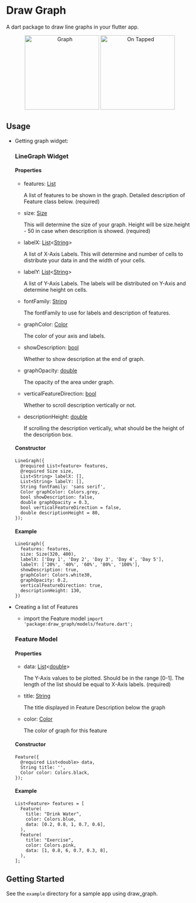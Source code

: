 # Draw Graph

A dart package to draw line graphs in your flutter app.

<p align="center">
  <img src="https://user-images.githubusercontent.com/50942732/117781784-9caa2b80-b25e-11eb-9ede-de11542bd017.jpg" width="200" title="Graph">
  <img src="https://user-images.githubusercontent.com/50942732/117782154-fa3e7800-b25e-11eb-96da-4f6d53f1a08f.jpg" width="200" title="On Tapped">
</p>

## Usage

* Getting graph widget:
  ### LineGraph Widget
  #### Properties
  * features: [List](https://api.flutter.dev/flutter/dart-core/List-class.html)<feature>
    
    A list of features to be shown in the graph. Detailed description of Feature class below.
    (required)
  * size: [Size](https://api.flutter.dev/flutter/dart-ui/Size-class.html)
    
    This will determine the size of your graph. Height will be size.height - 50 in case when description is showed.
    (required)
  * labelX: [List](https://api.flutter.dev/flutter/dart-core/List-class.html)<[String](https://api.flutter.dev/flutter/dart-core/String-class.html)>
  
    A list of X-Axis Labels. This will determine and number of cells to distribute your data in and the width of your cells.
  * labelY: [List](https://api.flutter.dev/flutter/dart-core/List-class.html)<[String](https://api.flutter.dev/flutter/dart-core/String-class.html)>
  
    A list of Y-Axis Labels. The labels will be distributed on Y-Axis and determine height on cells.
  * fontFamily: [String](https://api.flutter.dev/flutter/dart-core/String-class.html)
  
    The fontFamily to use for labels and description of features.
  * graphColor: [Color](https://api.flutter.dev/flutter/dart-ui/Color-class.html)
  
    The color of your axis and labels.
  * showDescription: [bool](https://api.flutter.dev/flutter/dart-core/bool-class.html)
    
    Whether to show description at the end of graph.
  * graphOpacity: [double](https://api.flutter.dev/flutter/dart-core/double-class.html)
    
    The opacity of the area under graph.
  * verticalFeatureDirection: [bool](https://api.flutter.dev/flutter/dart-core/bool-class.html)
    
    Whether to scroll description vertically or not.
  * descriptionHeight: [double](https://api.flutter.dev/flutter/dart-core/double-class.html)
    
    If scrolling the description vertically, what should be the height of the description box.
  
  #### Constructor
  ```
  LineGraph({
    @required List<feature> features, 
    @required Size size,
    List<String> labelX: [],
    List<String> labelY: [],
    String fontFamily: 'sans serif',
    Color graphColor: Colors.grey,
    bool showDescription: false,
    double graphOpacity = 0.3,
    bool verticalFeatureDirection = false,
    double descriptionHeight = 80,
  });
  ```

  #### Example
  ```
  LineGraph({
    features: features,
    size: Size(320, 400),
    labelX: ['Day 1', 'Day 2', 'Day 3', 'Day 4', 'Day 5'],
    labelY: ['20%', '40%', '60%', '80%', '100%'],
    showDescription: true,
    graphColor: Colors.white30,
    graphOpacity: 0.2,
    verticalFeatureDirection: true,
    descriptionHeight: 130,
  })
  ```

* Creating a list of Features
  - import the Feature model
  ```import 'package:draw_graph/models/feature.dart';```
  
  ### Feature Model
  #### Properties
  * data: [List](https://api.flutter.dev/flutter/dart-core/List-class.html)<[double](https://api.flutter.dev/flutter/dart-core/double-class.html)>
  
    The Y-Axis values to be plotted. Should be in the range [0-1]. The length of the list should be equal to X-Axis labels.
    (required)
  * title: [String](https://api.flutter.dev/flutter/dart-core/String-class.html)
  
    The title displayed in Feature Description below the graph
  * color: [Color](https://api.flutter.dev/flutter/dart-ui/Color-class.html)
  
    The color of graph for this feature
    
  #### Constructor
  ```
  Feature({
    @required List<double> data,
    String title: '',
    Color color: Colors.black,
  });
  ```
  
  #### Example
  ```
  List<Feature> features = [
    Feature(
      title: "Drink Water",
      color: Colors.blue,
      data: [0.2, 0.8, 1, 0.7, 0.6],
    ),
    Feature(
      title: "Exercise",
      color: Colors.pink,
      data: [1, 0.8, 6, 0.7, 0.3, 8],
    ),
  ];
  ```

## Getting Started

See the `example` directory for a sample app using draw_graph.